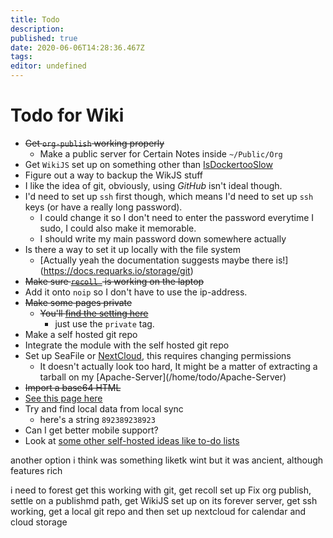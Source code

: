 ```yaml
---
title: Todo
description: 
published: true
date: 2020-06-06T14:28:36.467Z
tags: 
editor: undefined
---
```


Todo for Wiki
=============

-   ~~Get `org-publish` working properly~~
	+ Make a public server for Certain Notes inside `~/Public/Org`
-   Get `WikiJS` set up on something other than [IsDockertooSlow](/home/IsDockertooSlow)
-   Figure out a way to backup the WikJS stuff
-   I like the idea of git, obviously, using *GitHub* isn\'t ideal
    though.
- I'd need to set up `ssh` first though, which means I'd need to set up `ssh` keys (or have a really long password).
  - I could change it so I don't need to enter the password everytime I sudo, I could also make it memorable.
   - I should write my main password down somewhere actually
-   Is there a way to set it up locally with the file system
    -   \[Actually yeah the documentation suggests maybe there
        is!\](<https://docs.requarks.io/storage/git>)
-   ~~Make sure [`recoll `](/home/todo/Recoll-Search-Engine) is working on the laptop~~
-   Add it onto `noip` so I don\'t have to use the ip-address.
-   ~~Make some pages private~~
    -   ~~You\'ll [find the setting
        here](./http://121.210.19.69:81/a/groups/2)~~
        -   just use the `private` tag.
-   Make a self hosted git repo
-   Integrate the module with the self hosted git repo
-   Set up SeaFile or [NextCloud](./https://docs.nextcloud.com/server/latest/admin_manual/installation/example_ubuntu.html), this requires changing permissions
    -   It doesn\'t actually look too hard, It might be a matter of
        extracting a tarball on my
        \[Apache-Server\](/home/todo/Apache-Server)
-   ~~Import a base64 HTML~~
  - [See this page here](./University/SocialWebAnalytics/Visualising-Multi-Dim-Data)
-   Try and find local data from local sync
    -   here\'s a string `892389238923`
- Can I get better mobile support?
- Look at [some other self-hosted ideas like to-do lists](https://github.com/awesome-selfhosted/awesome-selfhosted#task-managementto-do-lists)

 another option i think was  something liketk wint but it was ancient,  although  features rich  
 
 i  need to  forest get this working with git, get recoll set up  Fix org publish, settle on a publishmd path, get WikiJS set up on its forever server, get ssh working, get a local git repo and then set up nextcloud for calendar and cloud storage  

